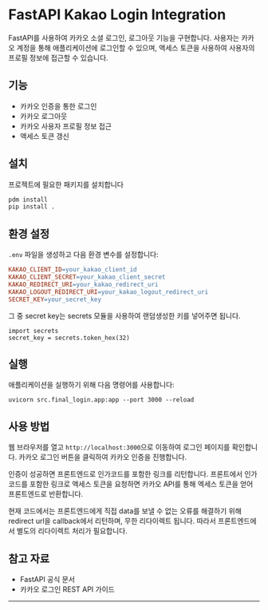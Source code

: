 # FastAPI Kakao Login Integration

FastAPI를 사용하여 카카오 소셜 로그인, 로그아웃 기능을 구현합니다. 
사용자는 카카오 계정을 통해 애플리케이션에 로그인할 수 있으며, 액세스 토큰을 사용하여 사용자의 프로필 정보에 접근할 수 있습니다.

## 기능

- 카카오 인증을 통한 로그인
- 카카오 로그아웃
- 카카오 사용자 프로필 정보 접근
- 액세스 토큰 갱신

## 설치

프로젝트에 필요한 패키지를 설치합니다

```bash
pdm install
pip install .
```
## 환경 설정

`.env` 파일을 생성하고 다음 환경 변수를 설정합니다:

```makefile
KAKAO_CLIENT_ID=your_kakao_client_id 
KAKAO_CLIENT_SECRET=your_kakao_client_secret 
KAKAO_REDIRECT_URI=your_kakao_redirect_uri  
KAKAO_LOGOUT_REDIRECT_URI=your_kakao_logout_redirect_uri
SECRET_KEY=your_secret_key
```
그 중 secret key는 secrets 모듈을 사용하여 랜덤생성한 키를 넣어주면 됩니다.
```
import secrets
secret_key = secrets.token_hex(32)
```

## 실행

애플리케이션을 실행하기 위해 다음 명령어를 사용합니다:

`uvicorn src.final_login.app:app --port 3000 --reload`

## 사용 방법    

웹 브라우저를 열고 `http://localhost:3000`으로 이동하여 로그인 페이지를 확인합니다. 카카오 로그인 버튼을 클릭하여 카카오 인증을 진행합니다.

인증이 성공하면 프론트엔드로 인가코드를 포함한 링크를 리턴합니다. 
프론트에서 인가코드를 포함한 링크로 액세스 토큰을 요청하면 카카오 API를 통해 엑세스 토큰을 얻어 프론트엔드로 반환합니다.

현재 코드에서는 프론트엔드에게 직접 data를 보낼 수 없는 오류를 해결하기 위해 redirect url을 callback에서 리턴하며, 무한 리다이렉트 됩니다. 
따라서 프론트엔드에서 별도의 리다이렉트 처리가 필요합니다. 

## 참고 자료

- FastAPI 공식 문서
- 카카오 로그인 REST API 가이드

---
